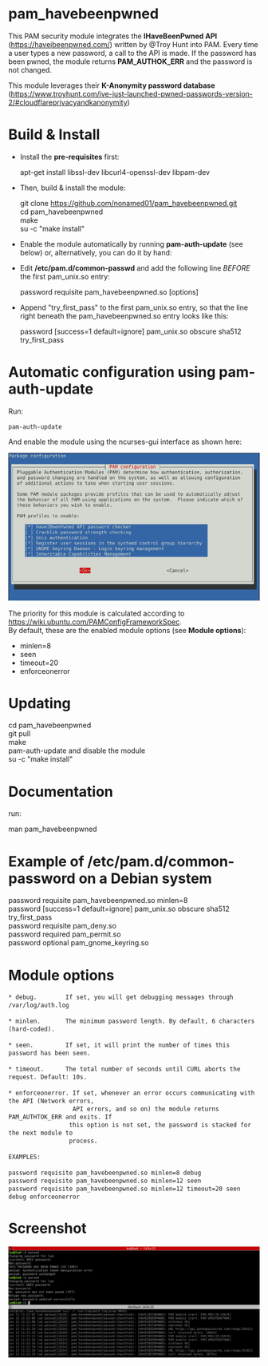 # pam_havebeenpwned

This PAM security module integrates the **IHaveBeenPwned API**
(https://haveibeenpwned.com/)  written by
@Troy Hunt into PAM. Every time a user types a new password, a call to
the API is made. If the password has been pwned, the module
returns **PAM_AUTHOK_ERR** and the password is not changed.

This module leverages their **K-Anonymity password database**
(https://www.troyhunt.com/ive-just-launched-pwned-passwords-version-2/#cloudflareprivacyandkanonymity)

# Build & Install

* Install the **pre-requisites** first:

	apt-get install libssl-dev libcurl4-openssl-dev libpam-dev

* Then, build & install the module:

	git clone https://github.com/nonamed01/pam_havebeenpwned.git  
	cd pam_havebeenpwned  
	make  
	su -c "make install"

* Enable the module automatically by running **pam-auth-update** (see below)
  or, alternatively, you can do it by hand:

* Edit **/etc/pam.d/common-passwd** and add the following line *BEFORE* the
  first pam_unix.so entry:

	password requisite pam_havebeenpwned.so [options]

* Append "try_first_pass" to the first pam_unix.so entry, so that the line
	right beneath the pam_havebeenpwned.so entry looks like this:

	password        [success=1 default=ignore]      pam_unix.so obscure sha512 try_first_pass

# Automatic configuration using pam-auth-update

Run:
	
	pam-auth-update

And enable the module using the ncurses-gui interface as shown here:

![Screenshot](pamauthupdate.png)

The priority for this module is calculated according to https://wiki.ubuntu.com/PAMConfigFrameworkSpec.  
By default, these are the enabled module options (see **Module options**):  

* minlen=8
* seen 
* timeout=20
* enforceonerror

# Updating

cd pam_havebeenpwned  
git pull  
make  
pam-auth-update and disable the module  
su -c "make install"

# Documentation

run:  

man pam_havebeenpwned

# Example of /etc/pam.d/common-password on a Debian system

password 	requisite 	pam_havebeenpwned.so minlen=8  
password	[success=1 default=ignore]	pam_unix.so obscure sha512 try_first_pass  
password	requisite			pam_deny.so  
password	required			pam_permit.so  
password	optional	pam_gnome_keyring.so  

# Module options

	* debug.		If set, you will get debugging messages through /var/log/auth.log

	* minlen.		The minimum password length. By default, 6 characters (hard-coded).

	* seen.			If set, it will print the number of times this password has been seen. 

	* timeout.		The total number of seconds until CURL aborts the request. Default: 10s.

	* enforceonerror. If set, whenever an error occurs communicating with the API (Network errors,
					  API errors, and so on) the module returns PAM_AUTHTOK_ERR and exits. If
					 this option is not set, the password is stacked for the next module to
					 process.

	EXAMPLES:
	
	password requisite pam_havebeenpwned.so minlen=8 debug  
	password requisite pam_havebeenpwned.so minlen=12 seen
	password requisite pam_havebeenpwned.so minlen=12 timeout=20 seen debug enforceonerror

# Screenshot

![Screenshot](screenshot.png)

